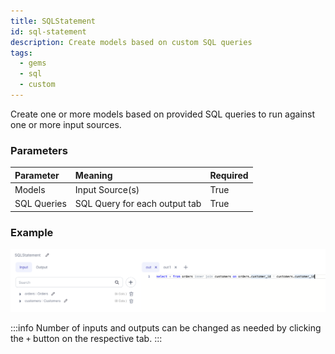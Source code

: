 ```yaml
---
title: SQLStatement
id: sql-statement
description: Create models based on custom SQL queries
tags:
  - gems
  - sql
  - custom
---
```


Create one or more models based on provided SQL queries to run against one or more input sources.

### Parameters

| Parameter   | Meaning                       | Required |
| :---------- | :---------------------------- | :------- |
| Models      | Input Source(s)               | True     |
| SQL Queries | SQL Query for each output tab | True     |

### Example

![SQL example 1](./img/sqlstatement_eg_1.png)

:::info
Number of inputs and outputs can be changed as needed by clicking the `+` button on the respective tab.
:::
